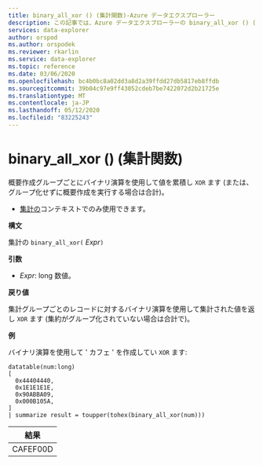 ```yaml
---
title: binary_all_xor () (集計関数)-Azure データエクスプローラー
description: この記事では、Azure データエクスプローラーの binary_all_xor () (集計関数) について説明します。
services: data-explorer
author: orspod
ms.author: orspodek
ms.reviewer: rkarlin
ms.service: data-explorer
ms.topic: reference
ms.date: 03/06/2020
ms.openlocfilehash: bc4b0bc8a02dd3a8d2a39ffdd27db5817eb8ffdb
ms.sourcegitcommit: 39b04c97e9ff43052cdeb7be7422072d2b21725e
ms.translationtype: MT
ms.contentlocale: ja-JP
ms.lasthandoff: 05/12/2020
ms.locfileid: "83225243"
---
```

# <a name="binary_all_xor-aggregation-function"></a>binary_all_xor () (集計関数)

概要作成グループごとにバイナリ演算を使用して値を累積し `XOR` ます (または、グループ化せずに概要作成を実行する場合は合計)。

* [集計の](summarizeoperator.md)コンテキストでのみ使用できます。

**構文**

集計の `binary_all_xor(` *Expr*`)`

**引数**

* *Expr*: long 数値。

**戻り値**

集計グループごとのレコードに対するバイナリ演算を使用して集計された値を返し `XOR` ます (集約がグループ化されていない場合は合計で)。

**例**

バイナリ演算を使用して ' カフェ ' を作成してい `XOR` ます:

<!-- csl: https://help.kusto.windows.net/Samples -->
```kusto
datatable(num:long)
[
  0x44404440,
  0x1E1E1E1E,
  0x90ABBA09,
  0x000B105A,
]
| summarize result = toupper(tohex(binary_all_xor(num)))
```

|結果|
|---|
|CAFEF00D|
